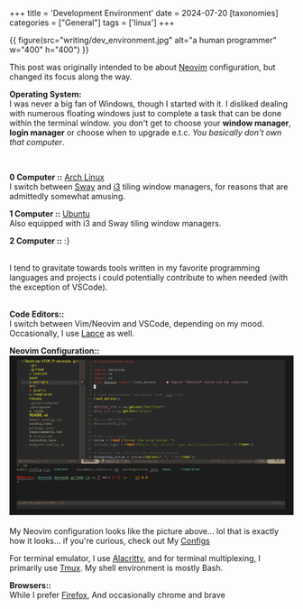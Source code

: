 +++
title = 'Development Environment'
date = 2024-07-20
[taxonomies]
categories = ["General"]
tags = ['linux']
+++

{{ figure(src="writing/dev_environment.jpg" alt="a human programmer" w="400" h="400") }}

This post was originally intended to be about [Neovim](https://github.com/neovim/neovim) configuration, but changed its focus along the way.

**Operating System:**<br>
I was never a big fan of Windows, though I started with it. I disliked dealing with numerous floating windows just to complete a task that can be done within the terminal window. you don't get to choose your **window manager**, **login manager** or choose when to upgrade e.t.c. *You basically don't own that computer*.


<br>

**0 Computer ::** [Arch Linux](https://archlinux.org/)<br>
    I switch between [Sway](https://github.com/swaywm/sway) and [i3](https://github.com/i3/i3) tiling window managers, for reasons that are admittedly somewhat amusing.

**1 Computer ::** [Ubuntu](https://ubuntu.com/)<br>
    Also equipped with i3 and Sway tiling window managers.

**2 Computer ::** :}

<br>
I tend to gravitate towards tools written in my favorite programming languages and projects i could potentially contribute to when needed (with the exception of VSCode).
<br>
<br>

**Code Editors::**<br>
I switch between Vim/Neovim and VSCode, depending on my mood. Occasionally, I use [Lapce](https://github.com/lapce/lapce) as well.

**Neovim Configuration::**
![tmux(0)](/assets/images/writing/screenshot.png)
<br><br>
My Neovim configuration looks like the picture above... lol that is exactly how it looks... if you're curious, check out My [Configs](https://github.com/daveads/.sys_s)

For terminal emulator, I use [Alacritty](https://github.com/alacritty/alacritty), and for terminal multiplexing, I primarily use [Tmux](https://github.com/tmux/tmux). My shell environment is mostly Bash.

**Browsers::**<br>
While I prefer [Firefox](https://www.mozilla.org/en-US/firefox/), And occasionally chrome and brave

